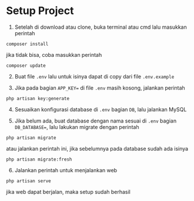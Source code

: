 # Setup Project
1. Setelah di download atau clone, buka terminal atau cmd lalu masukkan perintah
```
composer install
```
jika tidak bisa, coba masukkan perintah <br>
```
composer update
```

2. Buat file `.env` lalu untuk isinya dapat di copy dari file `.env.example`

3. Jika pada bagian `APP_KEY=` di file `.env` masih kosong, jalankan perintah
```
php artisan key:generate
``` 

4. Sesuaikan konfigurasi database di `.env` bagian `DB`, lalu jalankan MySQL

5. Jika belum ada, buat database dengan nama sesuai di `.env` bagian `DB_DATABASE=`, lalu lakukan migrate dengan perintah
```
php artisan migrate
```
atau jalankan perintah ini, jika sebelumnya pada database sudah ada isinya
```
php artisan migrate:fresh
```

6. Jalankan perintah untuk menjalankan web
```
php artisan serve
```
jika web dapat berjalan, maka setup sudah berhasil